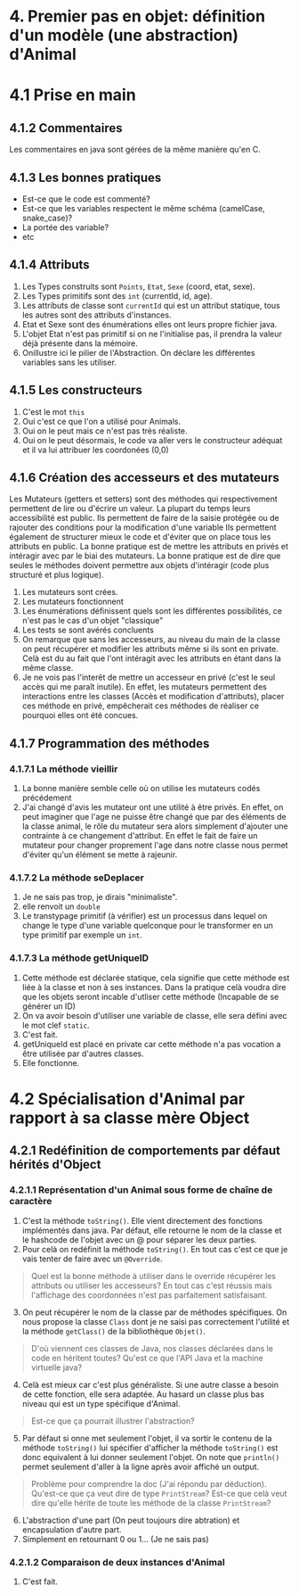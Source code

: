 # 4. Premier pas en objet: définition d'un modèle (une abstraction) d'Animal
# 4.1 Prise en main 
## 4.1.2 Commentaires
Les commentaires en java sont gérées de la même
manière qu'en C.

## 4.1.3 Les bonnes pratiques
- Est-ce que le code est commenté?
- Est-ce que les variables respectent le même schéma (camelCase, snake_case)?
- La portée des variable?
- etc

## 4.1.4 Attributs
1. Les Types construits sont `Points`, `Etat`, `Sexe` (coord, etat, sexe).
2. Les Types primitifs sont des `int` (currentId, id, age).
3. Les attributs de classe sont `currentId` qui est un attribut statique, tous les autres sont des attributs d'instances.
4. Etat et Sexe sont des énumérations elles ont leurs propre fichier java. 
5. L'objet Etat n'est pas primitif si on ne l'initialise pas, il prendra la valeur déjà présente dans la mémoire.
6. Onillustre ici le pilier de l'Abstraction. On déclare les différentes variables sans les utiliser.

## 4.1.5 Les constructeurs
1. C'est le mot `this`
2. Oui c'est ce que l'on a utilisé pour Animals.
3. Oui on le peut mais ce n'est pas très réaliste.
4. Oui on le peut désormais, le code va aller vers le constructeur adéquat et il va lui attribuer les coordonées (0,0)

## 4.1.6 Création des accesseurs et des mutateurs
Les Mutateurs (getters et setters) sont des méthodes qui respectivement permettent de lire ou d'écrire un valeur. La plupart du temps leurs accessibilité est public.
Ils permettent de faire de la saisie protégée ou de rajouter des conditions pour la modification d'une variable
Ils permettent également de structurer mieux le code et d'éviter que on place tous les attributs en public. La bonne pratique est de mettre les attributs en privés et intéragir avec par le biai des mutateurs.
La bonne pratique est de dire que seules le méthodes doivent permettre aux objets d'intéragir (code plus structuré et plus logique).
1. Les mutateurs sont crées.
2. Les mutateurs fonctionnent 
3. Les énumérations définissent quels sont les différentes possibilités, ce n'est pas le cas d'un objet "classique" 
4. Les tests se sont avérés concluents
5. On remarque que sans les accesseurs, au niveau du main de la classe on peut récupérer et modifier les attributs même si ils sont en private. Celà est du au fait que l'ont intéragit avec les attributs en étant dans la même classe.
6. Je ne vois pas l'interêt de mettre un accesseur en privé (c'est le seul accès qui me paraît inutile). En effet, les mutateurs permettent des interactions entre les classes (Accès et modification d'attributs), placer ces méthode en privé, empêcherait ces méthodes de réaliser ce pourquoi elles ont été concues.

## 4.1.7 Programmation des méthodes
### 4.1.7.1 La méthode vieillir
1. La bonne manière semble celle où on utilise les mutateurs codés précédement
2. J'ai changé d'avis les mutateur ont une utilité à être privés. En effet, on peut imaginer que l'age ne puisse être changé que par des éléments de la classe animal, le rôle du mutateur sera alors simplement d'ajouter une contrainte à ce changement d'attribut. En effet le fait de faire un mutateur pour changer proprement l'age dans notre classe nous permet d'éviter qu'un élément se mette à rajeunir. 
### 4.1.7.2 La méthode seDeplacer
1. Je ne sais pas trop, je dirais "minimaliste".
2. elle renvoit un `double`
3. Le transtypage primitif (à vérifier) est un processus dans lequel on change le type d'une variable quelconque pour le transformer en un type primitif par exemple un `int`.
### 4.1.7.3 La méthode getUniqueID 
1. Cette méthode est déclarée statique, cela signifie que cette méthode est liée à la classe et non à ses instances. Dans la pratique celà voudra dire que les objets seront incable d'utliser cette méthode (Incapable de se générer un ID)
2. On va avoir besoin d'utiliser une variable de classe, elle sera défini avec le mot clef `static`.
3. C'est fait.
4. getUniqueId est placé en private car cette méthode n'a pas vocation a être utilisée par d'autres classes.
5. Elle fonctionne.


# 4.2 Spécialisation d'Animal par rapport à sa classe mère Object
## 4.2.1 Redéfinition de comportements par défaut hérités d'Object
### 4.2.1.1 Représentation d'un Animal sous forme de chaîne de caractère
1. C'est la méthode `toString()`. Elle vient directement des fonctions implémentés dans java. Par défaut, elle retourne le nom de la classe et le hashcode de l'objet avec un @ pour séparer les deux parties.
2. Pour celà on redéfinit la méthode `toString()`. En tout cas c'est ce que je vais tenter de faire avec un `@Override`.
> Quel est la bonne méthode à utiliser dans le override récupérer les attributs ou utiliser les accesseurs?
En tout cas c'est réussis mais l'affichage des coordonnées n'est pas parfaitement satisfaisant.
3. On peut récupérer le nom de la classe par de méthodes spécifiques. On nous propose la classe `Class` dont je ne saisi pas correctement l'utilité et la méthode `getClass()` de la bibliothèque `Objet()`.
> D'où viennent ces classes de Java, nos classes déclarées dans le code en héritent toutes?
> Qu'est ce que l'API Java et la machine virtuelle java?
4. Celà est mieux car c'est plus généraliste. Si une autre classe a besoin de cette fonction, elle sera adaptée. Au hasard un classe plus bas niveau qui est un type spécifique d'Animal.
> Est-ce que ça pourrait illustrer l'abstraction?
5. Par défaut si onne met seulement l'objet, il va sortir le contenu de la méthode `toString()` lui spécifier d'afficher la méthode `toString()` est donc equivalent à lui donner seulement l'objet.
On note que `println()` permet seulement d'aller à la ligne après avoir affiché un output.
> Problème pour comprendre la doc (J'ai répondu par déduction).
> Qu'est-ce que ça veut dire de type `PrintStream`? Est-ce que celà veut dire qu'elle hérite de toute les méthode de la classe `PrintStream`?
6. L'abstraction d'une part (On peut toujours dire abtration) et encapsulation d'autre part.
7. Simplement en retournant 0 ou 1... (Je ne sais pas) 
### 4.2.1.2 Comparaison de deux instances d'Animal
1. C'est fait.

